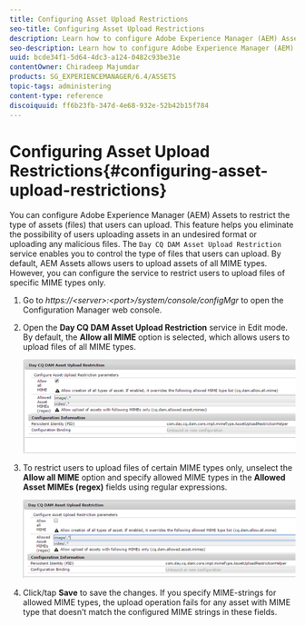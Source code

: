 ```yaml
---
title: Configuring Asset Upload Restrictions
seo-title: Configuring Asset Upload Restrictions
description: Learn how to configure Adobe Experience Manager (AEM) Assets to restrict the type of assets (files) that users can upload.
seo-description: Learn how to configure Adobe Experience Manager (AEM) Assets to restrict the type of assets (files) that users can upload.
uuid: bcde34f1-5d64-4dc3-a124-0482c93be31e
contentOwner: Chiradeep Majumdar
products: SG_EXPERIENCEMANAGER/6.4/ASSETS
topic-tags: administering
content-type: reference
discoiquuid: ff6b23fb-347d-4e68-932e-52b42b15f784
---
```


# Configuring Asset Upload Restrictions{#configuring-asset-upload-restrictions}

You can configure Adobe Experience Manager (AEM) Assets to restrict the type of assets (files) that users can upload. This feature helps you eliminate the possibility of users uploading assets in an undesired format or uploading any malicious files. The `Day CQ DAM Asset Upload Restriction` service enables you to control the type of files that users can upload. By default, AEM Assets allows users to upload assets of all MIME types. However, you can configure the service to restrict users to upload files of specific MIME types only.

1. Go to *https://&lt;server&gt;:&lt;port&gt;/system/console/configMgr* to open the Configuration Manager web console.
1. Open the **Day CQ DAM Asset Upload Restriction** service in Edit mode. By default, the **Allow all MIME** option is selected, which allows users to upload files of all MIME types.

   ![](assets/chlimage_1-378.png)

1. To restrict users to upload files of certain MIME types only, unselect the **Allow all MIME** option and specify allowed MIME types in the **Allowed Asset MIMEs (regex)** fields using regular expressions.

   ![](assets/chlimage_1-379.png)

1. Click/tap **Save** to save the changes. If you specify MIME-strings for allowed MIME types, the upload operation fails for any asset with MIME type that doesn’t match the configured MIME strings in these fields.

